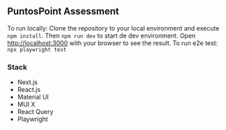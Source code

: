 ## PuntosPoint Assessment

To run locally:
Clone the repository to your local environment and execute `npm install`. Then `npm run dev` to start de dev environment. Open [http://localhost:3000](http://localhost:3000) with your browser to see the result. To run e2e test: `npx playwright test`

### Stack

- Next.js
- React.js
- Material UI
- MUI X
- React Query
- Playwright
